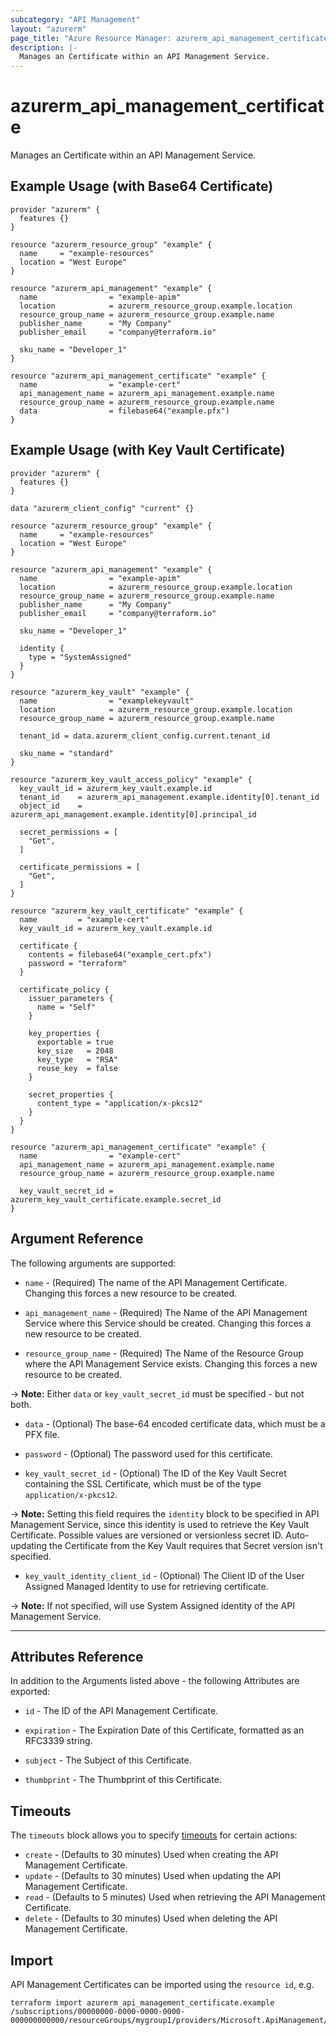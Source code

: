 ```yaml
---
subcategory: "API Management"
layout: "azurerm"
page_title: "Azure Resource Manager: azurerm_api_management_certificate"
description: |-
  Manages an Certificate within an API Management Service.
---
```


# azurerm_api_management_certificate

Manages an Certificate within an API Management Service.

## Example Usage (with Base64 Certificate)

```hcl
provider "azurerm" {
  features {}
}

resource "azurerm_resource_group" "example" {
  name     = "example-resources"
  location = "West Europe"
}

resource "azurerm_api_management" "example" {
  name                = "example-apim"
  location            = azurerm_resource_group.example.location
  resource_group_name = azurerm_resource_group.example.name
  publisher_name      = "My Company"
  publisher_email     = "company@terraform.io"

  sku_name = "Developer_1"
}

resource "azurerm_api_management_certificate" "example" {
  name                = "example-cert"
  api_management_name = azurerm_api_management.example.name
  resource_group_name = azurerm_resource_group.example.name
  data                = filebase64("example.pfx")
}
```

## Example Usage (with Key Vault Certificate)

```hcl
provider "azurerm" {
  features {}
}

data "azurerm_client_config" "current" {}

resource "azurerm_resource_group" "example" {
  name     = "example-resources"
  location = "West Europe"
}

resource "azurerm_api_management" "example" {
  name                = "example-apim"
  location            = azurerm_resource_group.example.location
  resource_group_name = azurerm_resource_group.example.name
  publisher_name      = "My Company"
  publisher_email     = "company@terraform.io"

  sku_name = "Developer_1"

  identity {
    type = "SystemAssigned"
  }
}

resource "azurerm_key_vault" "example" {
  name                = "examplekeyvault"
  location            = azurerm_resource_group.example.location
  resource_group_name = azurerm_resource_group.example.name

  tenant_id = data.azurerm_client_config.current.tenant_id

  sku_name = "standard"
}

resource "azurerm_key_vault_access_policy" "example" {
  key_vault_id = azurerm_key_vault.example.id
  tenant_id    = azurerm_api_management.example.identity[0].tenant_id
  object_id    = azurerm_api_management.example.identity[0].principal_id

  secret_permissions = [
    "Get",
  ]

  certificate_permissions = [
    "Get",
  ]
}

resource "azurerm_key_vault_certificate" "example" {
  name         = "example-cert"
  key_vault_id = azurerm_key_vault.example.id

  certificate {
    contents = filebase64("example_cert.pfx")
    password = "terraform"
  }

  certificate_policy {
    issuer_parameters {
      name = "Self"
    }

    key_properties {
      exportable = true
      key_size   = 2048
      key_type   = "RSA"
      reuse_key  = false
    }

    secret_properties {
      content_type = "application/x-pkcs12"
    }
  }
}

resource "azurerm_api_management_certificate" "example" {
  name                = "example-cert"
  api_management_name = azurerm_api_management.example.name
  resource_group_name = azurerm_resource_group.example.name

  key_vault_secret_id = azurerm_key_vault_certificate.example.secret_id
}
```

## Argument Reference

The following arguments are supported:

* `name` - (Required) The name of the API Management Certificate. Changing this forces a new resource to be created.

* `api_management_name` - (Required) The Name of the API Management Service where this Service should be created. Changing this forces a new resource to be created.

* `resource_group_name` - (Required) The Name of the Resource Group where the API Management Service exists. Changing this forces a new resource to be created.

-> **Note:** Either `data` or `key_vault_secret_id` must be specified - but not both.

* `data` - (Optional) The base-64 encoded certificate data, which must be a PFX file. 

* `password` - (Optional) The password used for this certificate. 

* `key_vault_secret_id` - (Optional) The ID of the Key Vault Secret containing the SSL Certificate, which must be of the type `application/x-pkcs12`.

-> **Note:** Setting this field requires the `identity` block to be specified in API Management Service, since this identity is used to retrieve the Key Vault Certificate. Possible values are versioned or versionless secret ID. Auto-updating the Certificate from the Key Vault requires that Secret version isn't specified.

* `key_vault_identity_client_id` - (Optional) The Client ID of the User Assigned Managed Identity to use for retrieving certificate.

-> **Note:** If not specified, will use System Assigned identity of the API Management Service.

---

## Attributes Reference

In addition to the Arguments listed above - the following Attributes are exported:

* `id` - The ID of the API Management Certificate.

* `expiration` - The Expiration Date of this Certificate, formatted as an RFC3339 string.

* `subject` - The Subject of this Certificate.

* `thumbprint` - The Thumbprint of this Certificate.

## Timeouts

The `timeouts` block allows you to specify [timeouts](https://www.terraform.io/language/resources/syntax#operation-timeouts) for certain actions:

* `create` - (Defaults to 30 minutes) Used when creating the API Management Certificate.
* `update` - (Defaults to 30 minutes) Used when updating the API Management Certificate.
* `read` - (Defaults to 5 minutes) Used when retrieving the API Management Certificate.
* `delete` - (Defaults to 30 minutes) Used when deleting the API Management Certificate.

## Import

API Management Certificates can be imported using the `resource id`, e.g.

```shell
terraform import azurerm_api_management_certificate.example /subscriptions/00000000-0000-0000-0000-000000000000/resourceGroups/mygroup1/providers/Microsoft.ApiManagement/service/instance1/certificates/certificate1
```
